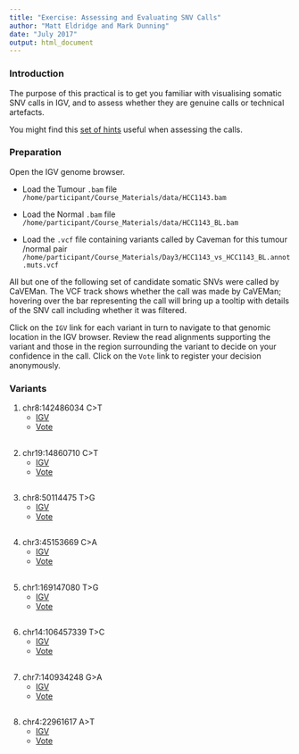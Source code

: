 ```yaml
---
title: "Exercise: Assessing and Evaluating SNV Calls"
author: "Matt Eldridge and Mark Dunning"
date: "July 2017"
output: html_document
---
```


### Introduction

The purpose of this practical is to get you familiar with visualising somatic SNV calls in IGV, and to assess whether they are genuine calls or technical artefacts. 

You might find this [set of hints](https://rawgit.com/bioinformatics-core-shared-training/cruk-summer-school-2017/master/Day3/somatic_snv_assessment_igv_tips.html) useful when assessing the calls.

### Preparation

Open the IGV genome browser.

- Load the Tumour `.bam` file `/home/participant/Course_Materials/data/HCC1143.bam`

- Load the Normal `.bam` file `/home/participant/Course_Materials/data/HCC1143_BL.bam`

- Load the `.vcf` file containing variants called by Caveman for this tumour /normal pair `/home/participant/Course_Materials/Day3/HCC1143_vs_HCC1143_BL.annot.muts.vcf`

All but one of the following set of candidate somatic SNVs were called by CaVEMan. The VCF track shows whether the call was made by CaVEMan; hovering over the bar representing the call will bring up a tooltip with details of the SNV call including whether it was filtered.

Click on the `IGV` link for each variant in turn to navigate to that genomic location in the IGV browser. Review the read alignments supporting the variant and those in the region surrounding the variant to decide on your confidence in the call. Click on the `Vote` link to register your decision anonymously.

### Variants

1. chr8:142486034 C>T
    * [IGV](http://localhost:60151/goto?locus=8:142486034)
    * <a target="_blank" href="https://docs.google.com/forms/d/e/1FAIpQLSe2LQZRl1OE_SwXNc7L5t1YABG1MccnfoUvfnAnIBBbxFaroA/viewform">Vote</a>

<div style="line-height: 10%;"><br></div>

2. chr19:14860710 C>T
    * [IGV](http://localhost:60151/goto?locus=19:14860710)
    * <a target="_blank" href="https://docs.google.com/forms/d/e/1FAIpQLSdpcUUnDPwWlHDydXlILnSL-qxhO_y4UkAZccv2l8ONSvbLCg/viewform">Vote</a>

<div style="line-height: 10%;"><br></div>

3. chr8:50114475 T>G
    * [IGV](http://localhost:60151/goto?locus=8:50114475)
    * <a target="_blank" href="https://docs.google.com/forms/d/e/1FAIpQLSfqo7oZkTdYNCsF6Xjuvwd47ruqMw7kKPOssBwDV_NVhls3SA/viewform">Vote</a>

<div style="line-height: 10%;"><br></div>

4. chr3:45153669 C>A
    * [IGV](http://localhost:60151/goto?locus=3:45153669)
    * <a target="_blank" href="https://docs.google.com/forms/d/e/1FAIpQLSfIDyY_r4GA8plwhOiFrHn64LZ6pbf_YKk-dgFdE8L7oecowQ/viewform">Vote</a>

<div style="line-height: 10%;"><br></div>

5. chr1:169147080 T>G
    * [IGV](http://localhost:60151/goto?locus=1:169147080)
    * <a target="_blank" href="https://docs.google.com/forms/d/e/1FAIpQLSfXAJSAmh4QwlH6g-6QSf2Csg_xupu6G48UcDItrctHW2h7Zw/viewform">Vote</a>

<div style="line-height: 10%;"><br></div>

6. chr14:106457339 T>C
    * [IGV](http://localhost:60151/goto?locus=14:106457339)
    * <a target="_blank" href="https://docs.google.com/forms/d/e/1FAIpQLSfA-w_-WN34nEhSIaqzdpThmmqDrEIB2YZKcsuSuyUALNL27A/viewform">Vote</a>

<div style="line-height: 10%;"><br></div>

7. chr7:140934248 G>A
    * [IGV](http://localhost:60151/goto?locus=7:140934248)
    * <a target="_blank" href="https://docs.google.com/forms/d/e/1FAIpQLSexqNn9I7BaSWvi4b9QzG64xzqERjlojCuao4-4qVzQfA3x1Q/viewform">Vote</a>

<div style="line-height: 10%;"><br></div>

8. chr4:22961617 A>T
    * [IGV](http://localhost:60151/goto?locus=4:22961617)
    * <a target="_blank" href="https://docs.google.com/forms/d/e/1FAIpQLSevOKAdDXMQ0IikRJPubQNTkZm3GYMKSdgOpdb7tKP_Ca1w_w/viewform">Vote</a>

<div style="line-height: 50%;"><br></div>
